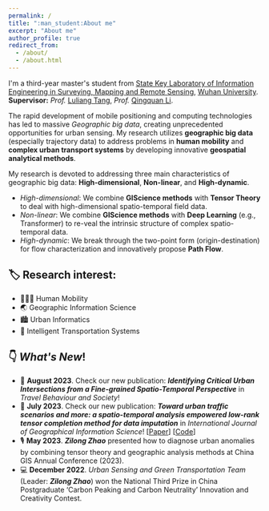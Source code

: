 ```yaml
---
permalink: /
title: ":man_student:About me"
excerpt: "About me"
author_profile: true
redirect_from: 
  - /about/
  - /about.html
---
```


I'm a third-year master's student from [State Key Laboratory of Information Engineering in Surveying, Mapping and Remote Sensing](http://www.lmars.whu.edu.cn/en), [Wuhan University](https://en.whu.edu.cn/). **Supervisor:** *Prof.* [Luliang Tang](http://jszy.whu.edu.cn/tangluliang),  *Prof.* [Qingquan Li](http://saup.szu.edu.cn/info/1091/1416.htm).<br>

  The rapid development of mobile positioning and computing technologies has led to massive *Geographic big data*, creating unprecedented opportunities for urban sensing. My research utilizes **geographic big data** (especially trajectory data) to address problems in **human mobility** and **complex urban transport systems** by developing innovative **geospatial analytical methods**.
  
  My research is devoted to addressing three main characteristics of geographic big data: **High-dimensional**, **Non-linear**, and **High-dynamic**.
  - *High-dimensional*: We combine **GIScience methods** with **Tensor Theory** to deal with high-dimensional spatio-temporal field data.
  - *Non-linear*: We combine **GIScience methods** with **Deep Learning** (e.g., Transformer) to re-veal the intrinsic structure of complex spatio-temporal data.
  - *High-dynamic*: We break through the two-point form (origin-destination) for flow characterization and innovatively propose **Path Flow**.

## :label: Research interest:
  * :people_holding_hands: Human Mobility
  * :earth_asia: Geographic Information Science
  * :cityscape: Urban Informatics
  * :taxi: Intelligent Transportation Systems

## :point_down: *What's New*!
  * :page_facing_up: **August 2023**. Check our new publication: ***Identifying Critical Urban Intersections from a Fine-grained Spatio-Temporal Perspective*** in *Travel Behaviour and Society*!
  * :page_facing_up: **July 2023**. Check our new publication: ***Toward urban traffic scenarios and more: a spatio-temporal analysis empowered low-rank tensor completion method for data imputation*** in *International Journal of Geographical Information Science*! [[Paper](https://www.tandfonline.com/doi/full/10.1080/13658816.2023.2234434)] [[Code](https://figshare.com/articles/online_resource/ST-LRTC_Code_Data_zip/20289078)]
  * :studio_microphone: **May 2023**. ***Zilong Zhao*** presented how to diagnose urban anomalies by combining tensor theory and geographic analysis methods at China GIS Annual Conference (2023).
  * :computer: **December 2022**. *Urban Sensing and Green Transportation Team* (Leader: ***Zilong Zhao***) won the National Third Prize in China Postgraduate ‘Carbon Peaking and Carbon Neutrality’ Innovation and Creativity Contest.
